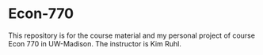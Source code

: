 # Econ-770
This repository is for the course material and my personal project of course Econ 770 in UW-Madison. The instructor is Kim Ruhl. 
